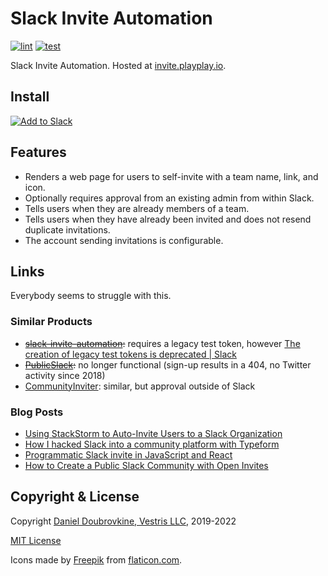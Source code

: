 Slack Invite Automation
=======================

[![lint](https://github.com/vestris/slack-invite/actions/workflows/lint.yml/badge.svg)](https://github.com/vestris/slack-invite/actions/workflows/lint.yml)
[![test](https://github.com/vestris/slack-invite/actions/workflows/test.yml/badge.svg)](https://github.com/vestris/slack-invite/actions/workflows/test.yml)

Slack Invite Automation. Hosted at [invite.playplay.io](https://invite.playplay.io/).

## Install

[![Add to Slack](https://platform.slack-edge.com/img/add_to_slack.png)](https://invite.playplay.io)

## Features

* Renders a web page for users to self-invite with a team name, link, and icon.
* Optionally requires approval from an existing admin from within Slack.
* Tells users when they are already members of a team.
* Tells users when they have already been invited and does not resend duplicate invitations.
* The account sending invitations is configurable.

## Links

Everybody seems to struggle with this.

### Similar Products

* ~~[slack-invite-automation](https://github.com/outsideris/slack-invite-automation):~~ requires a legacy test token, however [The creation of legacy test tokens is deprecated | Slack](https://api.slack.com/changelog/2020-02-legacy-test-token-creation-to-retire)
* ~~[PublicSlack](https://publicslack.com):~~ no longer functional (sign-up results in a 404, no Twitter activity since 2018)
* [CommunityInviter](https://communityinviter.com/): similar, but approval outside of Slack

### Blog Posts

* [Using StackStorm to Auto-Invite Users to a Slack Organization](https://stackstorm.com/2015/06/30/using-stackstorm-to-auto-invite-users-to-a-slack-organization)
* [How I hacked Slack into a community platform with Typeform](https://levels.io/slack-typeform-auto-invite-sign-ups/)
* [Programmatic Slack invite in JavaScript and React](https://www.robinwieruch.de/slack-invite-javascript-react/)
* [How to Create a Public Slack Community with Open Invites](https://intoli.com/blog/make-a-public-slack-community/)

## Copyright & License

Copyright [Daniel Doubrovkine, Vestris LLC](https://www.vestris.com), 2019-2022

[MIT License](LICENSE)

Icons made by [Freepik](http://www.freepik.com) from [flaticon.com](https://www.flaticon.com).
